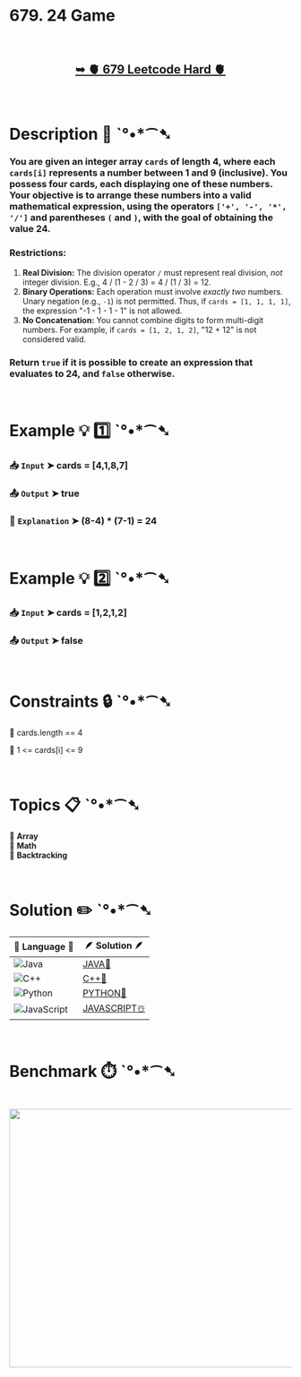 # 679. 24 Game

</br>

<h2 align="center"> 

<a href="https://leetcode.com/problems/24-game/description/?envType=daily-question&envId=2025-08-18"><strong>➥ 🫀 679 Leetcode Hard 🫀 </strong></a>
</h2>

</br>

# Description 📜 ˋ°•*⁀➷

### You are given an integer array `cards` of length 4, where each `cards[i]` represents a number between 1 and 9 (inclusive). You possess four cards, each displaying one of these numbers. Your objective is to arrange these numbers into a valid mathematical expression, using the operators `['+', '-', '*', '/']` and parentheses `(` and `)`, with the goal of obtaining the value 24.

### Restrictions:

1. **Real Division:** The division operator `/` must represent real division, *not* integer division. E.g., 4 / (1 - 2 / 3) = 4 / (1 / 3) = 12.
2. **Binary Operations:** Each operation must involve *exactly two* numbers. Unary negation (e.g., `-1`) is not permitted. Thus, if `cards = [1, 1, 1, 1]`, the expression "-1 - 1 - 1 - 1" is not allowed.
3. **No Concatenation:** You cannot combine digits to form multi-digit numbers. For example, if `cards = [1, 2, 1, 2]`, "12 + 12" is not considered valid.

### Return `true` if it is possible to create an expression that evaluates to 24, and `false` otherwise.

</br>

# Example 💡 1️⃣ ˋ°•*⁀➷

  ### 📥 `Input`  ➤ cards = [4,1,8,7]

  ### 📤 `Output`  ➤ true

  ### 🔦 `Explanation`  ➤ (8-4) * (7-1) = 24

</br>

# Example 💡 2️⃣ ˋ°•*⁀➷

  ### 📥 `Input` ➤ cards = [1,2,1,2]

  ### 📤 `Output`  ➤ false

</br>

# Constraints 🔒 ˋ°•*⁀➷

🔹 cards.length == 4 </br>

🔹 1 <= cards[i] <= 9 </br>

</br>

# Topics 📋 ˋ°•*⁀➷

🔸 **Array**  </br>
🔸 **Math**  </br>
🔸 **Backtracking**  </br>

</br>

# Solution ✏️ ˋ°•*⁀➷

| 📒 Language 📒  | 🪶 Solution 🪶 |
| ------------- | ------------- |
|  ![Java](https://img.shields.io/badge/java-%23ED8B00.svg?style=for-the-badge&logo=openjdk&logoColor=white)  | [JAVA🍁](https://github.com/Prakhar-002/LEETCODE/blob/main/%F0%9F%8D%84%20Daily%20Challenge%202025%20%F0%9F%8D%B3/%F0%9F%94%AC%20Examine%20Thoroughly%20%F0%9F%A7%AC/08%20Aug%20%F0%9F%8C%B8/18%20-%2008%20-%202025%20---%20%20679.%2024%20Game%20%E2%98%83%EF%B8%8F%20%F0%9F%8D%81%20%F0%9F%8D%B0%20%F0%9F%8E%B2/%F0%9F%8D%81JAVA%20-%20679.%2024%20Game.java) |
|  ![C++](https://img.shields.io/badge/c++-%2300599C.svg?style=for-the-badge&logo=c%2B%2B&logoColor=white)  | [C++🎲](https://github.com/Prakhar-002/LEETCODE/blob/main/%F0%9F%8D%84%20Daily%20Challenge%202025%20%F0%9F%8D%B3/%F0%9F%94%AC%20Examine%20Thoroughly%20%F0%9F%A7%AC/08%20Aug%20%F0%9F%8C%B8/18%20-%2008%20-%202025%20---%20%20679.%2024%20Game%20%E2%98%83%EF%B8%8F%20%F0%9F%8D%81%20%F0%9F%8D%B0%20%F0%9F%8E%B2/%F0%9F%8E%B2CPP%20-%20679.%2024%20Game.cpp)  |
|  ![Python](https://img.shields.io/badge/python-3670A0?style=for-the-badge&logo=python&logoColor=ffdd54)    | [PYTHON🍰](https://github.com/Prakhar-002/LEETCODE/blob/main/%F0%9F%8D%84%20Daily%20Challenge%202025%20%F0%9F%8D%B3/%F0%9F%94%AC%20Examine%20Thoroughly%20%F0%9F%A7%AC/08%20Aug%20%F0%9F%8C%B8/18%20-%2008%20-%202025%20---%20%20679.%2024%20Game%20%E2%98%83%EF%B8%8F%20%F0%9F%8D%81%20%F0%9F%8D%B0%20%F0%9F%8E%B2/%F0%9F%8D%B0PYTHON%20-%20679.%2024%20Game.py) |
| ![JavaScript](https://img.shields.io/badge/javascript-%23323330.svg?style=for-the-badge&logo=javascript&logoColor=%23F7DF1E)   | [JAVASCRIPT☃️](https://github.com/Prakhar-002/LEETCODE/blob/main/%F0%9F%8D%84%20Daily%20Challenge%202025%20%F0%9F%8D%B3/%F0%9F%94%AC%20Examine%20Thoroughly%20%F0%9F%A7%AC/08%20Aug%20%F0%9F%8C%B8/18%20-%2008%20-%202025%20---%20%20679.%2024%20Game%20%E2%98%83%EF%B8%8F%20%F0%9F%8D%81%20%F0%9F%8D%B0%20%F0%9F%8E%B2/%E2%98%83%EF%B8%8FJAVASCRIPT%20-%20679.%2024%20Game.js) |

</br>

# Benchmark ⏱️ ˋ°•*⁀➷

<h1  align="center" >

<img src ="https://github.com/user-attachments/assets/a3608069-71e4-4c8f-bef0-08d479a9b5cc" width = "700px" height="462px" />

</h1>
